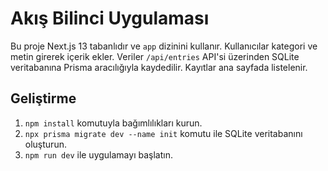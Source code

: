 # Akış Bilinci Uygulaması

Bu proje Next.js 13 tabanlıdır ve `app` dizinini kullanır. Kullanıcılar kategori ve metin girerek içerik ekler. Veriler `/api/entries` API'si üzerinden SQLite veritabanına Prisma aracılığıyla kaydedilir. Kayıtlar ana sayfada listelenir.

## Geliştirme

1. `npm install` komutuyla bağımlılıkları kurun.
2. `npx prisma migrate dev --name init` komutu ile SQLite veritabanını oluşturun.
3. `npm run dev` ile uygulamayı başlatın.

